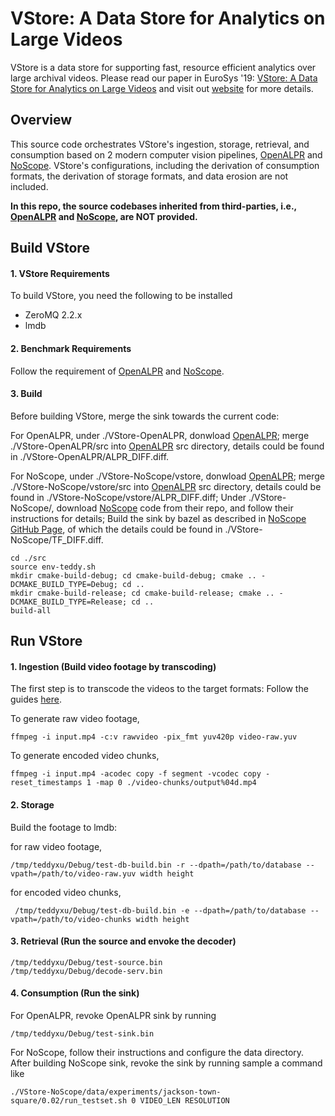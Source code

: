 # VStore: A Data Store for Analytics on Large Videos
VStore is a data store for supporting fast, resource efficient analytics over large archival videos.
Please read our paper in EuroSys '19: [VStore: A Data Store for Analytics on Large Videos](https://web.ics.purdue.edu/~xu944/eurosys19.pdf)
and visit out [website](https://thexsel.github.io/p/vstore/) for more details.

## Overview
This source code orchestrates VStore's ingestion, storage, retrieval, and consumption based on 2 modern computer vision pipelines, [OpenALPR](https://github.com/openalpr/openalpr) and [NoScope](https://github.com/stanford-futuredata/noscope).
VStore's configurations, including the derivation of consumption formats, the derivation of storage formats, and data erosion are not included.

**In this repo, the source codebases inherited from third-parties, i.e., [OpenALPR](https://github.com/openalpr/openalpr) and [NoScope](https://github.com/stanford-futuredata/noscope), are NOT provided.**

## Build VStore
#### 1. VStore Requirements
To build VStore, you need the following to be installed
* ZeroMQ 2.2.x
* lmdb
#### 2. Benchmark Requirements
Follow the requirement of [OpenALPR](https://github.com/openalpr/openalpr) and [NoScope](https://github.com/stanford-futuredata/noscope).
#### 3. Build
Before building VStore, merge the sink towards the current code:

For OpenALPR, under ./VStore-OpenALPR, donwload [OpenALPR](https://github.com/openalpr/openalpr); merge ./VStore-OpenALPR/src into [OpenALPR](https://github.com/openalpr/openalpr) src directory, details could be found in ./VStore-OpenALPR/ALPR_DIFF.diff.

For NoScope, under ./VStore-NoScope/vstore, donwload [OpenALPR](https://github.com/openalpr/openalpr); merge ./VStore-NoScope/vstore/src into [OpenALPR](https://github.com/openalpr/openalpr) src directory, details could be found in ./VStore-NoScope/vstore/ALPR_DIFF.diff; 
Under ./VStore-NoScope/, download [NoScope](https://github.com/stanford-futuredata/noscope) code from their repo, and follow their instructions for details; 
Build the sink by bazel as described in [NoScope GitHub Page](https://github.com/stanford-futuredata/noscope), of which the details could be found in ./VStore-NoScope/TF_DIFF.diff.
```
cd ./src
source env-teddy.sh
mkdir cmake-build-debug; cd cmake-build-debug; cmake .. -DCMAKE_BUILD_TYPE=Debug; cd ..
mkdir cmake-build-release; cd cmake-build-release; cmake .. -DCMAKE_BUILD_TYPE=Release; cd ..
build-all
```

## Run VStore
#### 1. Ingestion (Build video footage by transcoding)
The first step is to transcode the videos to the target formats: Follow the guides [here](https://gist.github.com/tiantuxu/6dca1b86f5ad5f7386d242f001a1cf08).

To generate raw video footage, 
```
ffmpeg -i input.mp4 -c:v rawvideo -pix_fmt yuv420p video-raw.yuv
```
To generate encoded video chunks, 
```
ffmpeg -i input.mp4 -acodec copy -f segment -vcodec copy -reset_timestamps 1 -map 0 ./video-chunks/output%04d.mp4
```
#### 2. Storage
Build the footage to lmdb:

for raw video footage,
```
/tmp/teddyxu/Debug/test-db-build.bin -r --dpath=/path/to/database --vpath=/path/to/video-raw.yuv width height
```
for encoded video chunks,
```
 /tmp/teddyxu/Debug/test-db-build.bin -e --dpath=/path/to/database --vpath=/path/to/video-chunks width height
``` 
#### 3. Retrieval (Run the source and envoke the decoder)
```
/tmp/teddyxu/Debug/test-source.bin
/tmp/teddyxu/Debug/decode-serv.bin
```
#### 4. Consumption (Run the sink)
For OpenALPR, revoke OpenALPR sink by running
```
/tmp/teddyxu/Debug/test-sink.bin
```

For NoScope, follow their instructions and configure the data directory.
After building NoScope sink, revoke the sink by running sample a command like
```
./VStore-NoScope/data/experiments/jackson-town-square/0.02/run_testset.sh 0 VIDEO_LEN RESOLUTION
```

